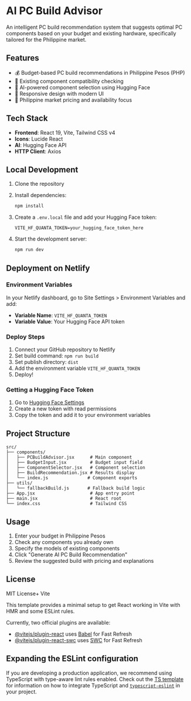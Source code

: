# AI PC Build Advisor

An intelligent PC build recommendation system that suggests optimal PC components based on your budget and existing hardware, specifically tailored for the Philippine market.

## Features

- 💰 Budget-based PC build recommendations in Philippine Pesos (PHP)
- 🔧 Existing component compatibility checking
- 🤖 AI-powered component selection using Hugging Face
- 📱 Responsive design with modern UI
- 🎯 Philippine market pricing and availability focus

## Tech Stack

- **Frontend**: React 19, Vite, Tailwind CSS v4
- **Icons**: Lucide React
- **AI**: Hugging Face API
- **HTTP Client**: Axios

## Local Development

1. Clone the repository
2. Install dependencies:
   ```bash
   npm install
   ```

3. Create a `.env.local` file and add your Hugging Face token:
   ```
   VITE_HF_QUANTA_TOKEN=your_hugging_face_token_here
   ```

4. Start the development server:
   ```bash
   npm run dev
   ```

## Deployment on Netlify

### Environment Variables

In your Netlify dashboard, go to Site Settings > Environment Variables and add:

- **Variable Name**: `VITE_HF_QUANTA_TOKEN`
- **Variable Value**: Your Hugging Face API token

### Deploy Steps

1. Connect your GitHub repository to Netlify
2. Set build command: `npm run build`
3. Set publish directory: `dist`
4. Add the environment variable `VITE_HF_QUANTA_TOKEN`
5. Deploy!

### Getting a Hugging Face Token

1. Go to [Hugging Face Settings](https://huggingface.co/settings/tokens)
2. Create a new token with read permissions
3. Copy the token and add it to your environment variables

## Project Structure

```
src/
├── components/
│   ├── PCBuildAdvisor.jsx      # Main component
│   ├── BudgetInput.jsx         # Budget input field
│   ├── ComponentSelector.jsx   # Component selection
│   ├── BuildRecommendation.jsx # Results display
│   └── index.js               # Component exports
├── utils/
│   └── fallbackBuild.js       # Fallback build logic
├── App.jsx                     # App entry point
├── main.jsx                    # React root
└── index.css                   # Tailwind CSS
```

## Usage

1. Enter your budget in Philippine Pesos
2. Check any components you already own
3. Specify the models of existing components
4. Click "Generate AI PC Build Recommendation"
5. Review the suggested build with pricing and explanations

## License

MIT License+ Vite

This template provides a minimal setup to get React working in Vite with HMR and some ESLint rules.

Currently, two official plugins are available:

- [@vitejs/plugin-react](https://github.com/vitejs/vite-plugin-react/blob/main/packages/plugin-react) uses [Babel](https://babeljs.io/) for Fast Refresh
- [@vitejs/plugin-react-swc](https://github.com/vitejs/vite-plugin-react/blob/main/packages/plugin-react-swc) uses [SWC](https://swc.rs/) for Fast Refresh

## Expanding the ESLint configuration

If you are developing a production application, we recommend using TypeScript with type-aware lint rules enabled. Check out the [TS template](https://github.com/vitejs/vite/tree/main/packages/create-vite/template-react-ts) for information on how to integrate TypeScript and [`typescript-eslint`](https://typescript-eslint.io) in your project.

